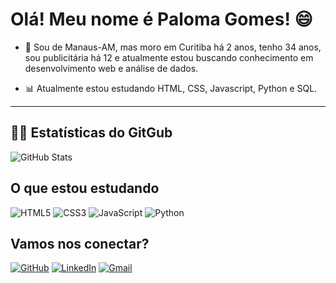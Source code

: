# Olá! Meu nome é Paloma Gomes! 😄

- 👋 Sou de Manaus-AM, mas moro em Curitiba há 2 anos, tenho 34 anos, sou publicitária há 12 e atualmente estou buscando conhecimento em desenvolvimento web e análise de dados.

- 📊 Atualmente estou estudando HTML, CSS, Javascript, Python e SQL.

---

## 👩‍💻 Estatísticas do GitGub

![GitHub Stats](https://github-readme-stats.vercel.app/api?username=plmgms27&theme=transparent&bg_color=000&border_color=30A3DC&show_icons=true&icon_color=30A3DC&title_color=E94D5F&text_color=FFF)

## O que estou estudando

![HTML5](https://img.shields.io/badge/HTML5-E34F26?style=for-the-badge&logo=html5&logoColor=white) ![CSS3](https://img.shields.io/badge/CSS3-1572B6?style=for-the-badge&logo=css3&logoColor=white) ![JavaScript](https://img.shields.io/badge/JavaScript-F7DF1E?style=for-the-badge&logo=javascript&logoColor=black) ![Python](https://img.shields.io/badge/python-3670A0?style=for-the-badge&logo=python&logoColor=ffdd54)

## Vamos nos conectar?
[![GitHub](https://img.shields.io/badge/GitHub-100000?style=for-the-badge&logo=github&logoColor=white)](https://github.com/plmgms27)
[![LinkedIn](https://img.shields.io/badge/LinkedIn-0077B5?style=for-the-badge&logo=linkedin&logoColor=white)](https://www.linkedin.com/in/palomagomes/)
[![Gmail](https://img.shields.io/badge/Gmail-333333?style=for-the-badge&logo=gmail&logoColor=red)](mailto:palomaaggomes@gmail.com)
